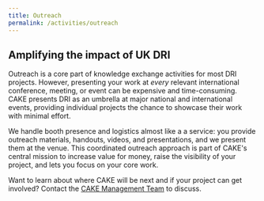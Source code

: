 ```yaml
---
title: Outreach
permalink: /activities/outreach
---
```


## Amplifying the impact of UK DRI 

Outreach is a core part of knowledge exchange activities for most DRI projects. However, presenting your work at _every_ relevant international conference, meeting, or event can be expensive and time-consuming. CAKE presents DRI as an umbrella at major national and international events, providing individual projects the chance to showcase their work with minimal effort.

We handle booth presence and logistics almost like a a service: you provide outreach materials, handouts, videos, and presentations, and we present them at the venue. This coordinated outreach approach is part of CAKE's central mission to increase value for money, raise the visibility of your project, and lets you focus on your core work.

Want to learn about where CAKE will be next and if your project can get involved? Contact the <a href="mailto:cake-management@mlist.is.ed.ac.uk">CAKE Management Team</a> to discuss.